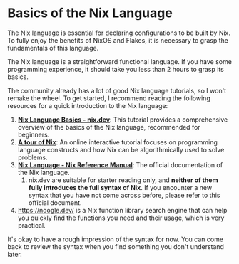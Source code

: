 # Basics of the Nix Language

The Nix language is essential for declaring configurations to be built by Nix. To fully enjoy the benefits of NixOS and Flakes, it is necessary to grasp the fundamentals of this language.

The Nix language is a straightforward functional language. If you have some programming experience, it should take you less than 2 hours to grasp its basics.

The community already has a lot of good Nix language tutorials, so I won't remake the wheel. 
To get started, I recommend reading the following resources for a quick introduction to the Nix language:

1. [**Nix Language Basics - nix.dev**](https://nix.dev/tutorials/first-steps/nix-language): This tutorial provides a comprehensive overview of the basics of the Nix language, recommended for beginners.
1. [**A tour of Nix**](https://nixcloud.io/tour/?id=introduction/nix): An online interactive tutorial focuses on programming language constructs and how Nix can be algorithmically used to solve problems.
3. [**Nix Language - Nix Reference Manual**](https://nixos.org/manual/nix/stable/language/): The official documentation of the Nix language.
   1. nix.dev are suitable for starter reading only, and **neither of them fully introduces the full syntax of Nix**. If you encounter a new syntax that you have not come across before, please refer to this official document.
3. <https://noogle.dev/> is a Nix function library search engine that can help you quickly find the functions you need and their usage, which is very practical.

It's okay to have a rough impression of the syntax for now.
You can come back to review the syntax when you find something you don't understand later.

